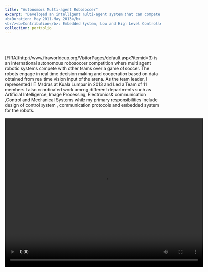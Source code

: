 ```yaml
---
title: "Autonomous Multi-agent Robosoccer"
excerpt: "Developed an intelligent multi-agent system that can compete in robosoccer through real time decision making and cooperation<br/>
<b>Duration: May 2011-May 2013</b>
<br/><b>Contribution</b>: Embedded System, Low and High Level Controllers, Decisionmaking Algorithms"
collection: portfolio
---
```

<br>
<br>
<br>
[FIRA](http://www.firaworldcup.org/VisitorPages/default.aspx?itemid=3) is an international autonomous robosoccer competition where multi agent robotic systems compete with other teams over a game of soccer. The robots engage in real time decision making and cooperation based on data obtained from real time vision input of the arena. As the team leader, I represented IIT Madras at Kuala Lumpur in 2013 and Led a Team of 11 members.I also coordinated work among different departments such as Artificial Intelligence, Image Processing, Electronics& communication ,Control and Mechanical Systems while my primary responsibilities include design of control system , communication protocols and embedded system for the robots. 
<br>
<br>


<div style="text-align:center;">
<video width="640" height="480" controls>
  <source src="/images/nonlinear.mp4" type="video/mp4">
  </div>

